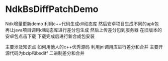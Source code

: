 # NdkBsDiffPatchDemo
Ndk增量更新demo
利用c++代码生成dll动态库
然后安卓项目生成不同的apk包
再让java项目调用dll动态库进行差分包生成
然后上传差分包到服务器
在旧版本的安卓包点击下载 下载完成后进行新合成包安装


主要涉及知识点 如何用他人的c++优秀源码 利用jni调用库进行差分和合并 主要开源代码为bzip和bsdiff 二进制差分和合并
